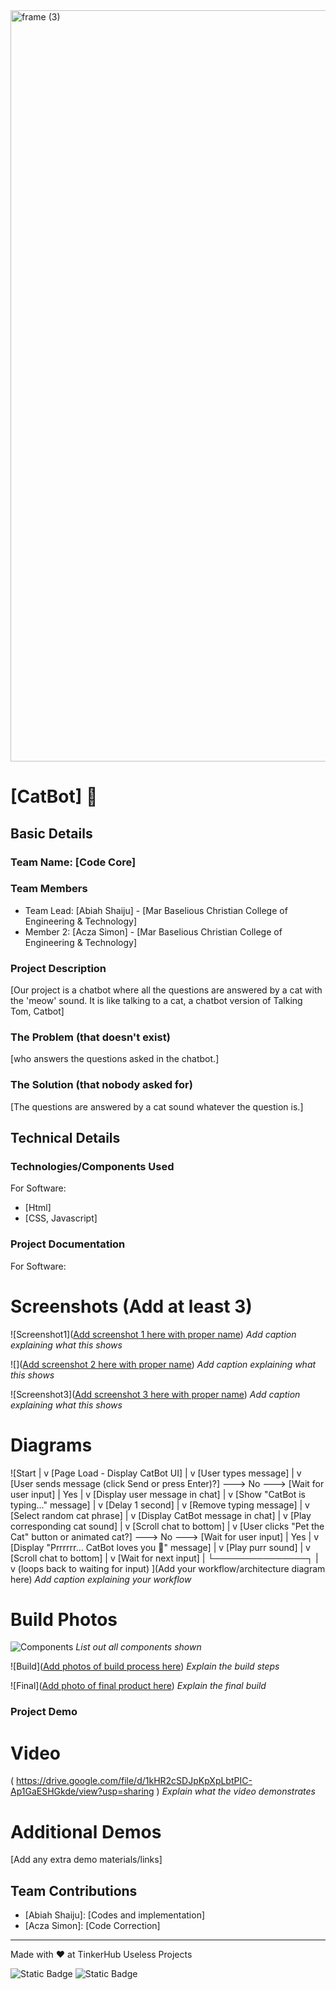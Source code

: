 <img width="3188" height="1202" alt="frame (3)" src="https://github.com/user-attachments/assets/517ad8e9-ad22-457d-9538-a9e62d137cd7" />


# [CatBot] 🎯


## Basic Details
### Team Name: [Code Core]


### Team Members
- Team Lead: [Abiah Shaiju] - [Mar Baselious Christian College of Engineering & Technology]
- Member 2: [Acza Simon] - [Mar Baselious Christian College of Engineering & Technology]

### Project Description
[Our project is a chatbot where all the questions are answered by a cat with the 'meow' sound. It is like talking to a cat, a chatbot version of Talking Tom, Catbot]

### The Problem (that doesn't exist)
[who answers the questions asked in the chatbot.]

### The Solution (that nobody asked for)
[The questions are answered by a cat sound whatever the question is.]

## Technical Details
### Technologies/Components Used
For Software:
- [Html]
- [CSS, Javascript]

### Project Documentation
For Software:

# Screenshots (Add at least 3)
![Screenshot1]([Add screenshot 1 here with proper name](https://drive.google.com/file/d/1kHR2cSDJpKpXpLbtPIC-Ap1GaESHGkde/view?usp=sharing))
*Add caption explaining what this shows*

![]([Add screenshot 2 here with proper name](https://drive.google.com/file/d/1kHR2cSDJpKpXpLbtPIC-Ap1GaESHGkde/view?usp=sharing))
*Add caption explaining what this shows*

![Screenshot3]([Add screenshot 3 here with proper name](https://drive.google.com/file/d/1kHR2cSDJpKpXpLbtPIC-Ap1GaESHGkde/view?usp=sharing))
*Add caption explaining what this shows*

# Diagrams
![Start
  |
  v
[Page Load - Display CatBot UI]
  |
  v
[User types message]
  |
  v
[User sends message (click Send or press Enter)?] ---> No ---> [Wait for user input]
  |
 Yes
  |
  v
[Display user message in chat]
  |
  v
[Show "CatBot is typing..." message]
  |
  v
[Delay 1 second]
  |
  v
[Remove typing message]
  |
  v
[Select random cat phrase]
  |
  v
[Display CatBot message in chat]
  |
  v
[Play corresponding cat sound]
  |
  v
[Scroll chat to bottom]
  |
  v
[User clicks "Pet the Cat" button or animated cat?] ---> No ---> [Wait for user input]
  |
 Yes
  |
  v
[Display "Prrrrrr... CatBot loves you 🥰" message]
  |
  v
[Play purr sound]
  |
  v
[Scroll chat to bottom]
  |
  v
[Wait for next input]
  |
  └───────────────┐
                  |
                  v
               (loops back to waiting for input)
](Add your workflow/architecture diagram here)
*Add caption explaining your workflow*

# Build Photos
![Components](https://drive.google.com/file/d/1kHR2cSDJpKpXpLbtPIC-Ap1GaESHGkde/view?usp=sharing)
*List out all components shown*

![Build]([Add photos of build process here](https://drive.google.com/file/d/1kHR2cSDJpKpXpLbtPIC-Ap1GaESHGkde/view?usp=sharing))
*Explain the build steps*

![Final]([Add photo of final product here](https://drive.google.com/file/d/1kHR2cSDJpKpXpLbtPIC-Ap1GaESHGkde/view?usp=sharing))
*Explain the final build*

### Project Demo
# Video
( https://drive.google.com/file/d/1kHR2cSDJpKpXpLbtPIC-Ap1GaESHGkde/view?usp=sharing )
*Explain what the video demonstrates*

# Additional Demos
[Add any extra demo materials/links]

## Team Contributions
- [Abiah Shaiju]: [Codes and implementation]
- [Acza Simon]: [Code Correction]

---
Made with ❤️ at TinkerHub Useless Projects 

![Static Badge](https://img.shields.io/badge/TinkerHub-24?color=%23000000&link=https%3A%2F%2Fwww.tinkerhub.org%2F)
![Static Badge](https://img.shields.io/badge/UselessProjects--25-25?link=https%3A%2F%2Fwww.tinkerhub.org%2Fevents%2FQ2Q1TQKX6Q%2FUseless%2520Projects)


